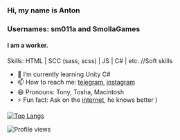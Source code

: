 ### Hi, my name is Anton
### Usernames: sm011a and SmollaGames
#### I am a worker.

Skills: HTML | SCC (sass, scss) | JS | C# | etc. //Soft skills

- 🌱 I’m currently learning Unity C#
- 📫 How to reach me: [telegram](https://t.me/SmollaGames), [instagram](https://www.instagram.com/smollagames/) 
- 😄 Pronouns: Tony, Tosha, Macintosh 
- ⚡ Fun fact: Ask on the [internet](http://google.com), he knows better )

[![Top Langs](https://github-readme-stats.vercel.app/api/top-langs/?username=SmollaGames)](https://github.com/anuraghazra/github-readme-stats)

![Profile views](https://gpvc.arturio.dev/SmollaGames)  
